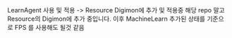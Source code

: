 LearnAgent 사용 및 적용  -> Resource Digimon에 추가 및 적용중
해당 repo 말고 Resource의 Digimon에 추가 중입니다. 이후 MachineLearn 추가된 상태를 기준으로 FPS 를 사용해도 될것 같음
